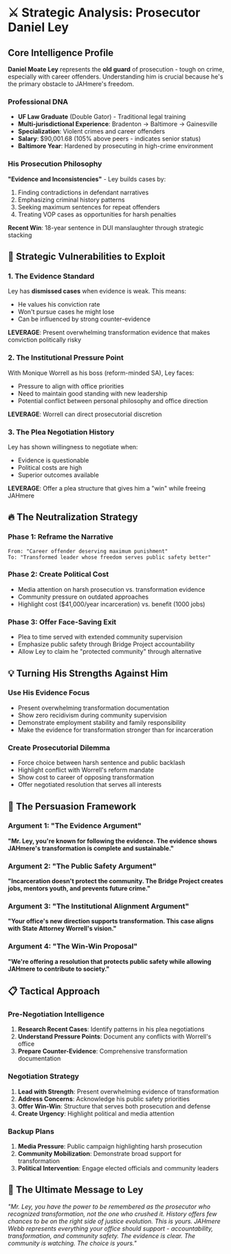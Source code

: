 # ⚔️ Strategic Analysis: Prosecutor Daniel Ley

## Core Intelligence Profile

**Daniel Moate Ley** represents the **old guard** of prosecution - tough on crime, especially with career offenders. Understanding him is crucial because he's the primary obstacle to JAHmere's freedom.

### Professional DNA
- **UF Law Graduate** (Double Gator) - Traditional legal training
- **Multi-jurisdictional Experience**: Bradenton → Baltimore → Gainesville
- **Specialization**: Violent crimes and career offenders
- **Salary**: $90,001.68 (105% above peers - indicates senior status)
- **Baltimore Year**: Hardened by prosecuting in high-crime environment

### His Prosecution Philosophy

**"Evidence and Inconsistencies"** - Ley builds cases by:
1. Finding contradictions in defendant narratives
2. Emphasizing criminal history patterns
3. Seeking maximum sentences for repeat offenders
4. Treating VOP cases as opportunities for harsh penalties

**Recent Win**: 18-year sentence in DUI manslaughter through strategic stacking

## 🎯 Strategic Vulnerabilities to Exploit

### 1. The Evidence Standard
Ley has **dismissed cases** when evidence is weak. This means:
- He values his conviction rate
- Won't pursue cases he might lose
- Can be influenced by strong counter-evidence

**LEVERAGE**: Present overwhelming transformation evidence that makes conviction politically risky

### 2. The Institutional Pressure Point
With Monique Worrell as his boss (reform-minded SA), Ley faces:
- Pressure to align with office priorities
- Need to maintain good standing with new leadership
- Potential conflict between personal philosophy and office direction

**LEVERAGE**: Worrell can direct prosecutorial discretion

### 3. The Plea Negotiation History
Ley has shown willingness to negotiate when:
- Evidence is questionable
- Political costs are high
- Superior outcomes available

**LEVERAGE**: Offer a plea structure that gives him a "win" while freeing JAHmere

## 🔥 The Neutralization Strategy

### Phase 1: Reframe the Narrative
```
From: "Career offender deserving maximum punishment"
To: "Transformed leader whose freedom serves public safety better"
```

### Phase 2: Create Political Cost
- Media attention on harsh prosecution vs. transformation evidence
- Community pressure on outdated approaches
- Highlight cost ($41,000/year incarceration) vs. benefit (1000 jobs)

### Phase 3: Offer Face-Saving Exit
- Plea to time served with extended community supervision
- Emphasize public safety through Bridge Project accountability
- Allow Ley to claim he "protected community" through alternative

## 💡 Turning His Strengths Against Him

### Use His Evidence Focus
- Present overwhelming transformation documentation
- Show zero recidivism during community supervision
- Demonstrate employment stability and family responsibility
- Make the evidence for transformation stronger than for incarceration

### Create Prosecutorial Dilemma
- Force choice between harsh sentence and public backlash
- Highlight conflict with Worrell's reform mandate
- Show cost to career of opposing transformation
- Offer negotiated resolution that serves all interests

## 🎯 The Persuasion Framework

### Argument 1: "The Evidence Argument"
**"Mr. Ley, you're known for following the evidence. The evidence shows JAHmere's transformation is complete and sustainable."**

### Argument 2: "The Public Safety Argument"
**"Incarceration doesn't protect the community. The Bridge Project creates jobs, mentors youth, and prevents future crime."**

### Argument 3: "The Institutional Alignment Argument"
**"Your office's new direction supports transformation. This case aligns with State Attorney Worrell's vision."**

### Argument 4: "The Win-Win Proposal"
**"We're offering a resolution that protects public safety while allowing JAHmere to contribute to society."**

## 📋 Tactical Approach

### Pre-Negotiation Intelligence
1. **Research Recent Cases**: Identify patterns in his plea negotiations
2. **Understand Pressure Points**: Document any conflicts with Worrell's office
3. **Prepare Counter-Evidence**: Comprehensive transformation documentation

### Negotiation Strategy
1. **Lead with Strength**: Present overwhelming evidence of transformation
2. **Address Concerns**: Acknowledge his public safety priorities
3. **Offer Win-Win**: Structure that serves both prosecution and defense
4. **Create Urgency**: Highlight political and media attention

### Backup Plans
1. **Media Pressure**: Public campaign highlighting harsh prosecution
2. **Community Mobilization**: Demonstrate broad support for transformation
3. **Political Intervention**: Engage elected officials and community leaders

## 🎯 The Ultimate Message to Ley

*"Mr. Ley, you have the power to be remembered as the prosecutor who recognized transformation, not the one who crushed it. History offers few chances to be on the right side of justice evolution. This is yours. JAHmere Webb represents everything your office should support - accountability, transformation, and community safety. The evidence is clear. The community is watching. The choice is yours."* 